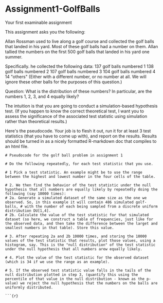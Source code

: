 # Assignment1-GolfBalls
Your first examinable assignment

This assignment asks you the following:

Allan Rossman used to live along a golf course and collected the golf balls that landed in his yard. Most of these golf balls had a number on them. Allan tallied the numbers on the first 500 golf balls that landed in his yard one summer.

Specifically. he collected the following data:
137  golf balls numbered 1
138  golf balls numbered 2
107  golf balls numbered 3
104  golf balls numbered 4
14 "others" (Either with a different number, or no number at all. We will ignore these other balls for the purposes of this question.)

Question: What is the distribution of these numbers?
In particular, are the numbers 1, 2, 3, and 4 equally likely?


The intuition is that you are going to conduct a simulation-based hypothesis test. (If you happen to know the correct theoretical test, I want you to assess the significance of the associated test statistic using simulation rather than theoretical results.)

Here's the pseudocode. Your job is to flesh it out, run it for at least 3 test statistics (that you have to come up with), and report on the results. Results should be turned in as a nicely formatted R-markdown doc that compiles to an html file. 

```{r pseudocode}
# Pseudocode for the golf ball problem in assignment 1

# Do the following repeatedly, for each test statistic that you use.

# 1 Pick a test statistic. An example might be to use the range between the highest and lowest number in the four cells of the table.

# 2. We then find the behavior of the test statistic under the null hypothesis that all numbers are equally likely by repeatedly doing the following (say 10000 times):
# 2a. Generate a simulated dataset of the same size as the one we observed. So, in this example it will contain 486 simulated golf-balls, # with the number of each being sampled from a discrete uniform distribution DU[1,4].
# 2b. Calculate the value of the test statistic for that simulated dataset (so here, we construct a table of frequencies, just like for the observed data, and then take the difference between the larget and smallest numbers in that table). Store this value.

# 3. After repeating 2a and 2b 10000 times, and storing the 10000 values of the test statistic that results, plot those values, using a histogram, say. This is the "null distribution" of the test statistic under the null hypothesis that all numbers arew equally likely.

# 4. Plot the value of the test statistic for the observed dataset (which is 34 if we use the range as an example).

# 5. If the observed test statistic value falls in the tails of the null distribution plotted in step 3, (quantify this using the percentile of that value in the null distribution - known as the p-value) we reject the null hypothesis that the numbers on the balls are uniformly distributed.

```{r}

